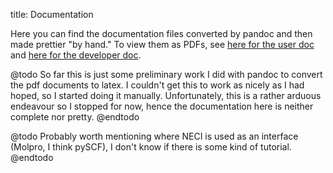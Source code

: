 title: Documentation

Here you can find the documentation files converted by pandoc and then made prettier "by hand." To view them as PDFs, see [here for the user doc](user_doc.pdf) and [here for the developer doc](dev_doc.pdf). 

@todo 
So far this is just some preliminary work I did with pandoc to convert the pdf documents to latex. I couldn't get this to work as nicely as I had hoped, so I started doing it manually. Unfortunately, this is a rather arduous endeavour so I stopped for now, hence the documentation here is neither complete nor pretty. 
@endtodo 

@todo 
Probably worth mentioning where NECI is used as an interface (Molpro, I think pySCF), I don't know if there is some kind of tutorial. 
@endtodo 